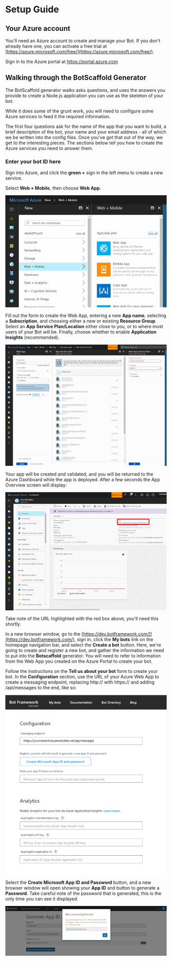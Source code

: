 # Setup Guide #

## Your Azure account ##

You'll need an Azure account to create and manage your Bot. If you don't already have one, you can activate a free trial at [https://azure.microsoft.com/free/](https://azure.microsoft.com/free/).

Sign in to the Azure portal at https://portal.azure.com

## Walking through the BotScaffold Generator ##

The BotScaffold generator walks asks questions, and uses the answers you provide to create a Node.js application  you can use as the skeleton of your bot. 

While it does some of the grunt work, you will need to configure some Azure services to feed it the required information. 

The first four questions ask for the name of the app that you want to build, a brief description of the bot, your name and your email address - all of which we be written into the config files. Once you've got that out of the way, we get to the interesting pieces. The sections below tell you how to create the Azure services you need to answer them. 

### Enter your bot ID here

Sign into Azure, and click the **green +** sign in the left menu to create a new service. 

Select **Web + Mobile**, then choose **Web App**. 

![Create Web App](assets/AzureCreateWebApp-1.png) 

Fill out the form to create the Web App, entering a new **App name**, selecting a **Subscription**, and choosing either a new or existing **Resource Group**. Select an **App Service Plan/Location** either close to you, or to where most users of your Bot will be. Finally, choose whether to enable **Application Insights** (recommended).

![Create Web App](assets/AzureCreateWebApp-2.png) 

Your app will be created and validated, and you will be returned to the Azure Dashboard while the app is deployed. After a few seconds the  App Overview screen will display: 

![Create Web App](assets/AzureCreateWebApp-3.png) 

Take note of the URL highlighted with the red box above, you'll need this shortly. 

In a new browser window, go to the [https://dev.botframework.com/]!(https://dev.botframework.com/), sign in, click the **My bots** link on the homepage navigation bar, and select the **Create a bot** button. Here, we're going to create and register a new bot, and gather the information we need to put into the **Botscaffold** generator. You will need to refer to information from the Web App you created on the Azure Portal to create your bot. 

Follow the instructions on the **Tell us about your bot** form to create your bot. In the **Configuration** section, use the URL of your Azure Web App to create a messaging endpoint, replacing http:// with https:// and adding /api/messages to the end, like so:

![Create Web App](assets/BotframeworkCreateBot-1.png)

Select the **Create Microsoft App ID and Password** button, and a new browser window will open showing your **App ID** and button to generate a **Password**. Take careful note of the password that is generated, this is the only time you can see it displayed. 

![Create Web App](assets/BotframeworkCreateBot-2.png)







 

 

 
